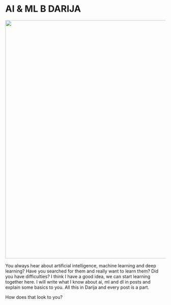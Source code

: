 # AI & ML B DARIJA
<p align="center">
  <img src="https://user-images.githubusercontent.com/44703725/55365894-d59b4200-54d5-11e9-8750-1e16795d81f2.jpg" width="750">
</p>
<p >You always hear about artificial intelligence, machine learning and deep learning? Have you searched for them and really want to learn them? Did you have difficulties? I think I have a good idea, we can start learning together here. I will write what I know about ai, ml and dl in posts and explain some basics to you. All this in Darija and every post is a part.
</p>
<p >
How does that look to you?
</p>

